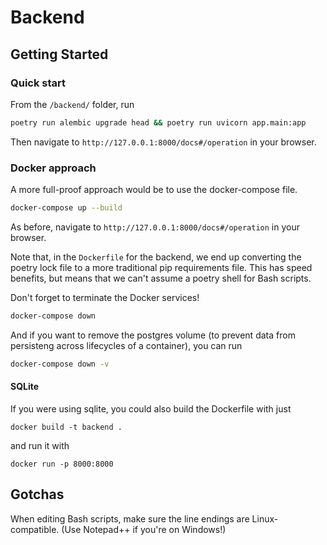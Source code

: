 # Backend

## Getting Started

### Quick start

From the `/backend/` folder, run

```bash
poetry run alembic upgrade head && poetry run uvicorn app.main:app
```

Then navigate to `http://127.0.0.1:8000/docs#/operation` in your browser.

### Docker approach

A more full-proof approach would be to use the docker-compose file.

```bash
docker-compose up --build
```

As before, navigate to `http://127.0.0.1:8000/docs#/operation` in your browser.

Note that, in the `Dockerfile` for the backend, we end up converting the poetry lock file to a more traditional pip requirements file. This has speed benefits, but means that we can't assume a poetry shell for Bash scripts.

Don't forget to terminate the Docker services!

```bash
docker-compose down
```

And if you want to remove the postgres volume (to prevent data from persisteng across lifecycles of a container), you can run

```bash
docker-compose down -v
```

#### SQLite

If you were using sqlite, you could also build the Dockerfile with just

```
docker build -t backend .
```

and run it with

```
docker run -p 8000:8000
```

## Gotchas

When editing Bash scripts, make sure the line endings are Linux-compatible. (Use Notepad++ if you're on Windows!)
